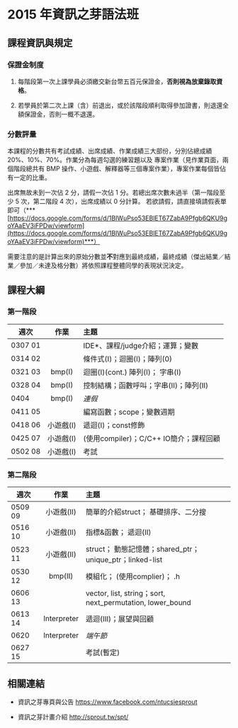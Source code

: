 # 2015 年資訊之芽語法班

## 課程資訊與規定

### 保證金制度

1. 每階段第一次上課學員必須繳交新台幣五百元保證金，**否則視為放棄錄取資格**。

2. 若學員於第二次上課（含）前退出，或於該階段順利取得參加證書，則退還全額保證金，否則一概不退還。

### 分數評量

本課程的分數共有考試成績、出席成績、作業成績三大部份，分別佔總成績 20%、10%、70%。作業分為每週勾選的練習題以及
專案作業（見作業頁面，兩個階段總共有 BMP 操作、小遊戲、解釋器等三個專案作業），專案作業每個皆佔有一定的比重。

出席無故未到一次佔 2 分，請假一次佔 1 分。若總出席次數未過半（第一階段至少 5 次，第二階段 4 次），出席成績以 0 分計算。
若欲請假，請直接填請假表單即可（***[https://docs.google.com/forms/d/1BIWuPso53EBlET67ZabA9Pfgb6QKU9goYAaEV3iFPDw/viewform](https://docs.google.com/forms/d/1BIWuPso53EBlET67ZabA9Pfgb6QKU9goYAaEV3iFPDw/viewform)***）

需要注意的是計算出來的原始分數並**不**對應到最終成績，最終成績（傑出結業／結業／參加／未達及格分數）將依照課程整體同學的表現狀況決定。

## 課程大綱

### 第一階段

| 週次    | 作業      | 主題                                   |
| ------- |:---------:|:-------------------------------------- |
| 0307 01 |           | IDE*、課程/judge介紹；運算；變數       |
| 0314 02 |           | 條件式(I)；迴圈(I)；陣列(0)            |
| 0321 03 | bmp(I)    | 迴圈(I)(cont.) 陣列(I)； 字串(I)       |
| 0328 04 | bmp(I)    | 控制結構；函數呼叫；字串(II)；陣列(II) |
| 0404    | bmp(I)    | *連假*                                 |
| 0411 05 |           | 編寫函數；scope；變數週期              |
| 0418 06 | 小遊戲(I) | 遞迴(I)；const修飾                     |
| 0425 07 | 小遊戲(I) | (使用compiler)；C/C++ IO簡介；課程回顧 |
| 0502 08 | 小遊戲(I) | 考試                                   |

### 第二階段

| 週次    | 作業        | 主題                                                      |
| ------- |:-----------:|:--------------------------------------------------------- |
| 0509 09 | 小遊戲(II)  | 簡單的介紹struct； 基礎排序、二分搜                       |
| 0516 10 | 小遊戲(II)  | 指標&函數； 遞迴(II)                                      |
| 0523 11 | 小遊戲(II)  | struct； 動態記憶體；shared_ptr；unique_ptr；linked-list  |
| 0530 12 | bmp(II)     | 模組化； (使用complier)； .h                              |
| 0606 13 |             | vector, list, string；sort, next_permutation, lower_bound |
| 0613 14 | Interpreter | 遞迴(III)；展望與回顧                                     |
| 0620    | Interpreter | *端午節*                                                  |
| 0627 15 |             | 考試(暫定)                                                |

## 相關連結

- 資訊之芽專頁與公告 <https://www.facebook.com/ntucsiesprout>

- 資訊之芽計畫介紹 <http://sprout.tw/spt/>
